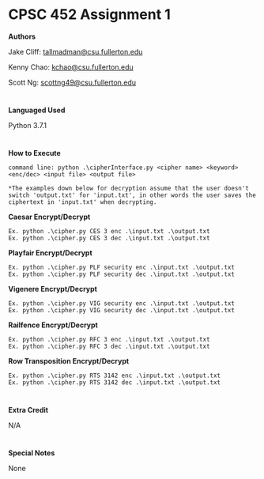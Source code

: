 # CPSC 452 Assignment 1
__Authors__

Jake Cliff: tallmadman@csu.fullerton.edu

Kenny Chao: kchao@csu.fullerton.edu

Scott Ng: scottng49@csu.fullerton.edu

#
__Languaged Used__

Python 3.7.1

#
__How to Execute__
```
command line: python .\cipherInterface.py <cipher name> <keyword> <enc/dec> <input file> <output file>

*The examples down below for decryption assume that the user doesn't switch 'output.txt' for 'input.txt', in other words the user saves the ciphertext in 'input.txt' when decrypting.
```
__Caesar Encrypt/Decrypt__
```
Ex. python .\cipher.py CES 3 enc .\input.txt .\output.txt
Ex. python .\cipher.py CES 3 dec .\input.txt .\output.txt
```
__Playfair Encrypt/Decrypt__
```
Ex. python .\cipher.py PLF security enc .\input.txt .\output.txt
Ex. python .\cipher.py PLF security dec .\input.txt .\output.txt
```
__Vigenere Encrypt/Decrypt__
```
Ex. python .\cipher.py VIG security enc .\input.txt .\output.txt
Ex. python .\cipher.py VIG security dec .\input.txt .\output.txt
```
__Railfence Encrypt/Decrypt__
```
Ex. python .\cipher.py RFC 3 enc .\input.txt .\output.txt
Ex. python .\cipher.py RFC 3 dec .\input.txt .\output.txt
```
__Row Transposition Encrypt/Decrypt__
```
Ex. python .\cipher.py RTS 3142 enc .\input.txt .\output.txt
Ex. python .\cipher.py RTS 3142 dec .\input.txt .\output.txt
```
#
__Extra Credit__

N/A
#
__Special Notes__

None
